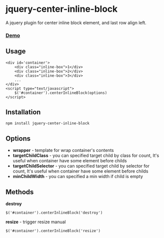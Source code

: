# jquery-center-inline-block
A jquery plugin for center inline block element, and last row align left.

### [Demo](http://filenwind.github.io/jquery-center-inline-block)

## Usage
```
<div id='container'>
    <div class="inline-box">1</div>
    <div class="inline-box">2</div>
    <div class="inline-box">3</div>
    ...
</div>
<script type="text/javascript">
    $('#container').centerInlineBlock(options)
</script>
```

## Installation

```
npm install jquery-center-inline-block
```


## Options
* **wrapper** - template for wrap container's contents
* **targetChildClass** - you can specified target child by class for count, It's useful when container have some element before childs
* **targetChildSelector** - you can specified target child by selector for count, It's useful when container have some element before childs
* **minChildWidth** - you can specified a min width if child is empty


## Methods


**destroy**
```
$('#container').centerInlineBlock('destroy')
```

**resize** - trigger resize manual
```
$('#container').centerInlineBlock('resize')
```